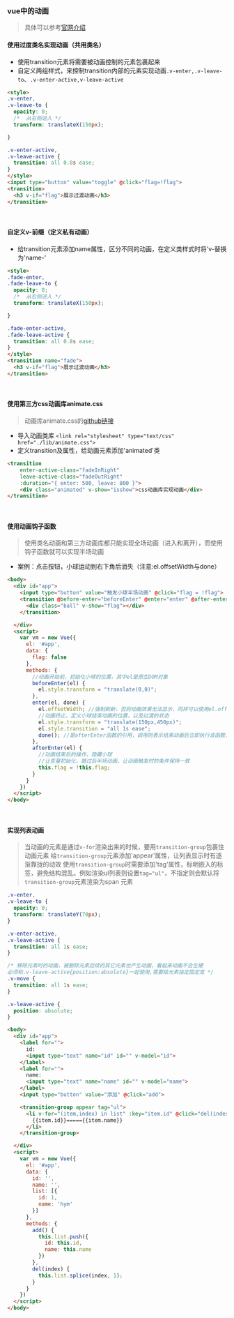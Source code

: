 ### vue中的动画

> 具体可以参考[官网介绍](https://cn.vuejs.org/v2/guide/transitions.html)

#### 使用过度类名实现动画（共用类名）
- 使用transition元素将需要被动画控制的元素包裹起来
- 自定义两组样式，来控制transition内部的元素实现动画`.v-enter,.v-leave-to`、`.v-enter-active,v-leave-active`

```html
<style>
.v-enter,
.v-leave-to {
  opacity: 0;
  /*  从右侧进入 */
  transform: translateX(150px);

}

.v-enter-active,
.v-leave-active {
  transition: all 0.8s ease;
}
</style>
<input type="button" value="toggle" @click="flag=!flag">
<transition>
  <h3 v-if="flag">展示过渡动画</h3>
</transition>
```

<br>

#### 自定义v-前缀（定义私有动画）
- 给transition元素添加name属性，区分不同的动画，在定义类样式时将'v-替换为'name-'

```html
<style>
.fade-enter,
.fade-leave-to {
  opacity: 0;
  /*  从右侧进入 */
  transform: translateX(150px);

}

.fade-enter-active,
.fade-leave-active {
  transition: all 0.8s ease;
}
</style>
<transition name="fade">
  <h3 v-if="flag">展示过渡动画</h3>
</transition>
```

</br>

#### 使用第三方css动画库animate.css
> 动画库animate.css的[github链接](https://github.com/daneden/animate.css)
- 导入动画类库 `<link rel="stylesheet" type="text/css" href="./lib/animate.css">`
- 定义transition及属性，给动画元素添加'animated'类

```html
<transition
	enter-active-class="fadeInRight"
    leave-active-class="fadeOutRight"
    :duration="{ enter: 500, leave: 800 }">
  	<div class="animated" v-show="isshow">css动画库实现动画</div>
</transition>
```

</br>

#### 使用动画钩子函数
> 使用类名动画和第三方动画库都只能实现全场动画（进入和离开），而使用钩子函数就可以实现半场动画
- 案例：点击按钮，小球运动到右下角后消失（注意:el.offsetWidth与done）

```html
<body>
  <div id="app">
    <input type="button" value="触发小球半场动画" @click="flag = !flag">
    <transition @before-enter="beforeEnter" @enter="enter" @after-enter="afterEnter">
      <div class="ball" v-show="flag"></div>
    </transition>

  </div>
  <script>
    var vm = new Vue({
      el: '#app',
      data: {
        flag: false
      },
      methods: {
        //动画开始前，初始化小球的位置，其中el是原生DOM对象
        beforeEnter(el) {
          el.style.transform = "translate(0,0)";
        },
        enter(el, done) {
          el.offsetWidth; //强制刷新，否则动画效果无法显示，同样可以使用el.offsetLeft|offsetRight|offsetHeight
          //动画终止，定义小球结束动画的位置，以及过渡的状态
          el.style.transform = "translate(150px,450px)";
          el.style.transition = "all 1s ease";
          done(); //是afterEnter函数的引用，调用则表示结束动画后立即执行该函数，不使用会有延迟
        },
        afterEnter(el) {
          //动画结束后的操作，隐藏小球
          //让变量初始化，跳过后半场动画，让动画触发时的条件保持一致
          this.flag = !this.flag;
        }
      }
    })
  </script>
</body>

```

</br>

#### 实现列表动画
> 当动画的元素是通过`v-for`渲染出来的时候，要用`transition-group`包裹住动画元素
> 给`transition-group`元素添加'appear'属性，让列表显示时有逐渐靠拢的动效
> 使用`transition-group`时需要添加'tag'属性，标明嵌入的标签，避免结构混乱。例如渲染ul列表则设置`tag="ul"`，不指定则会默认将`transition-group`元素渲染为span 元素

```css
.v-enter,
.v-leave-to {
  opacity: 0;
  transform: translateY(70px);
}

.v-enter-active,
.v-leave-active {
  transition: all 1s ease;
}

/* 移除元素时的动画，被删除元素后续的其它元素也产生动画，看起来动画不会生硬
必须和.v-leave-active{position:absolute}一起使用,需要给元素指定固定宽 */
.v-move {
  transition: all 1s ease;
}

.v-leave-active {
  position: absolute;
}
```

```html
<body>
  <div id="app">
    <label for="">
      id:
      <input type="text" name="id" id="" v-model="id">
    </label>
    <label for="">
      name:
      <input type="text" name="name" id="" v-model="name">
    </label>
    <input type="button" value="添加" @click="add">

    <transition-group appear tag="ul">
      <li v-for="(item,index) in list" :key="item.id" @click="del(index)">
        {{item.id}}====={{item.name}}
      </li>
    </transition-group>

  </div>
  <script>
    var vm = new Vue({
      el: '#app',
      data: {
        id: '',
        name: '',
        list: [{
          id: 1,
          name: 'hym'
        }]
      },
      methods: {
        add() {
          this.list.push({
            id: this.id,
            name: this.name
          })
        },
        del(index) {
          this.list.splice(index, 1);
        }
      }
    })
  </script>
</body>
```